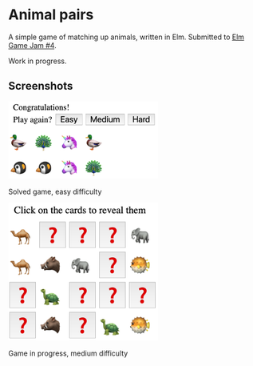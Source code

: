 # Animal pairs
A simple game of matching up animals, written in Elm. Submitted to [Elm Game Jam #4](https://itch.io/jam/elm-game-jam-4).

Work in progress.

## Screenshots

<img alt="Screenshot of solved game, easy difficulty" src="https://github.com/O-O-Balance/pairs/raw/master/screenshots/Easy%20difficulty%2C%20solved.png" width="300px">

Solved game, easy difficulty

<img alt="Screenshot of game in progress, medium difficulty" src="https://github.com/O-O-Balance/pairs/raw/master/screenshots/Medium%20difficulty%2C%20in%20progress.png" width="300px">

Game in progress, medium difficulty
